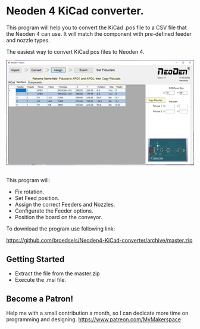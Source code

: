 # Neoden 4 KiCad converter.

This program will help you to convert the KiCad .pos file to a CSV file that the Neoden 4 can use.
It will match the component with pre-defined feeder and nozzle types.

The easiest way to convert KiCad pos files to Neoden 4.

![KiCad to Neoden4](KiCad_2_Neoden.jpg)


##
This program will:

- Fix rotation.
- Set Feed position.
- Assign the correct Feeders and Nozzles.
- Configurate the Feeder options.
- Position the board on the conveyor.

To download the program use following link:

https://github.com/broedsels/Neoden4-KiCad-converter/archive/master.zip

## Getting Started

* Extract the file from the master.zip
* Execute the .msi file.

## Become a Patron!
Help me with a small contribution a month, so I can dedicate more time on programming and designing.
https://www.patreon.com/MyMakerspace

